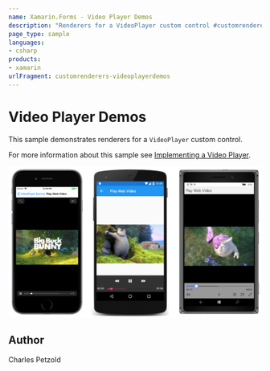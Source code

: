 ```yaml
---
name: Xamarin.Forms - Video Player Demos
description: "Renderers for a VideoPlayer custom control #customrenderer"
page_type: sample
languages:
- csharp
products:
- xamarin
urlFragment: customrenderers-videoplayerdemos
---
```

# Video Player Demos

This sample demonstrates renderers for a `VideoPlayer` custom control.

For more information about this sample see [Implementing a Video Player](https://developer.xamarin.com/guides/xamarin-forms/application-fundamentals/custom-renderer/video-player/).

![Video Player Demos application screenshot](Screenshots/01PlayWebVideo-Large.png "Video Player Demos application screenshot")

## Author

Charles Petzold
